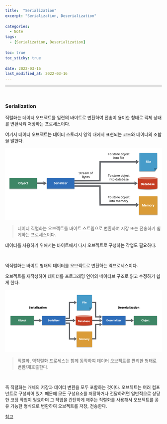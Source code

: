 ```yaml
---
title:  "Serialization"
excerpt: "Serialization, Deserialization"

categories:
  - Note
tags:
  - [Serialization, Deserialization]

toc: true
toc_sticky: true
 
date: 2022-03-16
last_modified_at: 2022-03-16
---  
```


***

<br>

### Serialization

직렬화는 데이터 오브젝트를 일련의 바이트로 변환하여 전송이 용이한 형태로 객체 상태를 변환시켜 저장하는 프로세스이다.

여기서 데이터 오브젝트는 데이터 스토리지 영역 내에서 표현되는 코드와 데이터의 조합을 말한다.

![serialization](/assets/images/20220316_Posting/serialization.png) <br>


> 데이터 직렬화는 오브젝트를 바이트 스트림으로 변환하여 저장 또는 전송하기 쉽게하는 프로세스이다.

데이터를 사용하기 위해서는 바이트에서 다시 오브젝트로 구성하는 작업도 필요하다.

<br>


역직렬화는 바이트 형태의 데이터를 오브젝트로 변환하는 역프로세스이다.

오브젝트를 재작성하여 데이터를 프로그래밍 언어의 네이티브 구조로 읽고 수정하기 쉽게 한다.

![serialization](/assets/images/20220316_Posting/deserialization.png) <br>


> 직렬화, 역직렬화 프로세스는 함께 동작하여 데이터 오브젝트를 편리한 형태로 변환/재호출한다.

<br>


즉 직렬화는 개체의 저장과 데이터 변환을 모두 포함하는 것이다.
오브젝트는 여러 컴포넌트로 구성되어 있기 때문에 모든 구성요소를 저장하거나 전달하려면 일반적으로 상당한 코딩 작업이 필요하며 그 작업을 간단하게 해주는 직렬화를 사용해서 오브젝트를 공유 가능한 형식으로 변환하여 오브젝트를 저장, 전송한다.

<a href="https://hazelcast.com/glossary/serialization/">참고</a>

